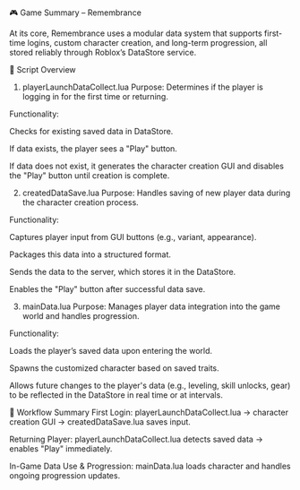 🎮 Game Summary – Remembrance

At its core, Remembrance uses a modular data system that supports first-time logins, custom character creation, and long-term progression, all stored reliably through Roblox’s DataStore service.

📜 Script Overview
1. playerLaunchDataCollect.lua
Purpose: Determines if the player is logging in for the first time or returning.

Functionality:

Checks for existing saved data in DataStore.

If data exists, the player sees a "Play" button.

If data does not exist, it generates the character creation GUI and disables the "Play" button until creation is complete.

2. createdDataSave.lua
Purpose: Handles saving of new player data during the character creation process.

Functionality:

Captures player input from GUI buttons (e.g., variant, appearance).

Packages this data into a structured format.

Sends the data to the server, which stores it in the DataStore.

Enables the "Play" button after successful data save.

3. mainData.lua
Purpose: Manages player data integration into the game world and handles progression.

Functionality:

Loads the player’s saved data upon entering the world.

Spawns the customized character based on saved traits.

Allows future changes to the player's data (e.g., leveling, skill unlocks, gear) to be reflected in the DataStore in real time or at intervals.

🔁 Workflow Summary
First Login: playerLaunchDataCollect.lua → character creation GUI → createdDataSave.lua saves input.

Returning Player: playerLaunchDataCollect.lua detects saved data → enables "Play" immediately.

In-Game Data Use & Progression: mainData.lua loads character and handles ongoing progression updates.
